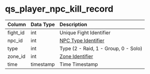 # qs_player_npc_kill_record

| Column | Data Type | Description |
| :--- | :--- | :--- |
| fight_id | int | Unique Fight Identifier |
| npc_id | int | [NPC Type Identifier](../../../schema/categories/npcs/npc_types.md) |
| type | int | Type (2 - Raid, 1 - Group, 0 - Solo) |
| zone_id | int | [Zone Identifier](../../../../categories/zones/zone-list) |
| time | timestamp | Time Timestamp |

